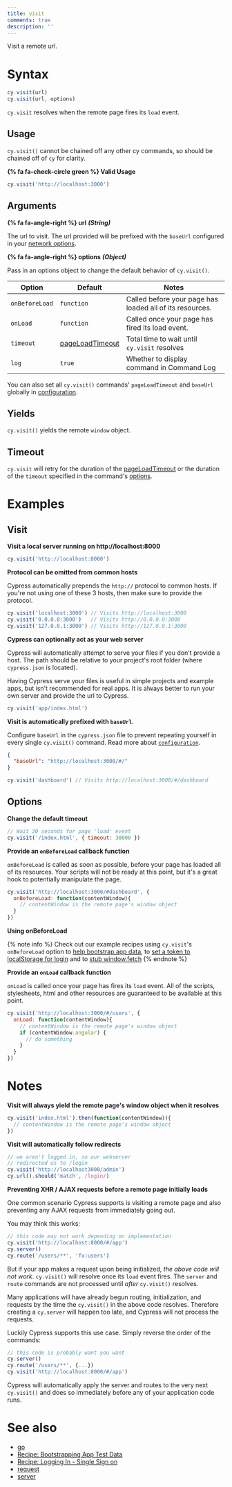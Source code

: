 ```yaml
---
title: visit
comments: true
description: ''
---
```


Visit a remote url.

# Syntax

```javascript
cy.visit(url)
cy.visit(url, options)
```

`cy.visit` resolves when the remote page fires its `load` event.

## Usage

`cy.visit()` cannot be chained off any other cy commands, so should be chained off of `cy` for clarity.

**{% fa fa-check-circle green %} Valid Usage**

```javascript
cy.visit('http://localhost:3000')    
```

## Arguments

**{% fa fa-angle-right %} url** ***(String)***

The url to visit. The url provided will be prefixed with the `baseUrl` configured in your [network options](https://on.cypress.io/guides/configuration#global).

**{% fa fa-angle-right %} options** ***(Object)***

Pass in an options object to change the default behavior of `cy.visit()`.

Option | Default | Notes
--- | --- | ---
`onBeforeLoad` | `function` | Called before your page has loaded all of its resources.
`onLoad`       | `function` | Called once your page has fired its load event.
`timeout`      | [pageLoadTimeout](https://on.cypress.io/guides/configuration#timeouts) | Total time to wait until `cy.visit` resolves
`log` | `true` | Whether to display command in Command Log

You can also set all `cy.visit()` commands' `pageLoadTimeout` and `baseUrl` globally in [configuration](https://on.cypress.io/guides/configuration).


## Yields

`cy.visit()` yields the remote `window` object.

## Timeout

`cy.visit` will retry for the duration of the [pageLoadTimeout](https://on.cypress.io/guides/configuration#timeouts) or the duration of the `timeout` specified in the command's [options](#options).

# Examples

## Visit

**Visit a local server running on http://localhost:8000**

```javascript
cy.visit('http://localhost:8000')
```

**Protocol can be omitted from common hosts**

Cypress automatically prepends the `http://` protocol to common hosts.  If you're not using one of these 3 hosts, then make sure to provide the protocol.

```javascript
cy.visit('localhost:3000') // Visits http://localhost:3000
cy.visit('0.0.0.0:3000')   // Visits http://0.0.0.0:3000
cy.visit('127.0.0.1:3000') // Visits http://127.0.0.1:3000
```

**Cypress can optionally act as your web server**

Cypress will automatically attempt to serve your files if you don't provide a host. The path should be relative to your project's root folder (where `cypress.json` is located).

Having Cypress serve your files is useful in simple projects and example apps, but isn't recommended for real apps.  It is always better to run your own server and provide the url to Cypress.

```javascript
cy.visit('app/index.html')
```

**Visit is automatically prefixed with `baseUrl`.**

Configure `baseUrl` in the `cypress.json` file to prevent repeating yourself in every single `cy.visit()` command. Read more about [`configuration`](https://on.cypress.io/guides/configuration).

```json
{
  "baseUrl": "http://localhost:3000/#/"
}
```

```javascript
cy.visit('dashboard') // Visits http://localhost:3000/#/dashboard
```

## Options

**Change the default timeout**

```javascript
// Wait 30 seconds for page 'load' event
cy.visit('/index.html', { timeout: 30000 })
```

**Provide an `onBeforeLoad` callback function**

`onBeforeLoad` is called as soon as possible, before your page has loaded all of its resources. Your scripts will not be ready at this point, but it's a great hook to potentially manipulate the page.

```javascript
cy.visit('http://localhost:3000/#dashboard', {
  onBeforeLoad: function(contentWindow){
    // contentWindow is the remote page's window object
  }
})
```

**Using onBeforeLoad**

{% note info %}
Check out our example recipes using `cy.visit`'s `onBeforeLoad` option to [help bootstrap app data](https://github.com/cypress-io/cypress-example-recipes/blob/master/cypress/integration/bootstrapping_app_test_data_spec.js), to [set a token to localStorage for login](https://github.com/cypress-io/cypress-example-recipes/blob/master/cypress/integration/logging_in_single_sign_on_spec.js) and to [stub window.fetch](https://github.com/cypress-io/cypress-example-recipes/blob/master/cypress/integration/spy_stub_clock_spec.js)
{% endnote %}

**Provide an `onLoad` callback function**

`onLoad` is called once your page has fires its `load` event. All of the scripts, stylesheets, html and other resources are guaranteed to be available at this point.

```javascript
cy.visit('http://localhost:3000/#/users', {
  onLoad: function(contentWindow){
    // contentWindow is the remote page's window object
    if (contentWindow.angular) {
      // do something
    }
  }
})
```

# Notes

**Visit will always yield the remote page's window object when it resolves**

```javascript
cy.visit('index.html').then(function(contentWindow)){
  // contentWindow is the remote page's window object
})
```

**Visit will automatically follow redirects**

```javascript
// we aren't logged in, so our webserver
// redirected us to /login
cy.visit('http://localhost3000/admin')
cy.url().should('match', /login/)
```

**Preventing XHR / AJAX requests before a remote page initially loads**

One common scenario Cypress supports is visiting a remote page and also preventing any AJAX requests from immediately going out.

You may think this works:

```javascript
// this code may not work depending on implementation
cy.visit('http://localhost:8000/#/app')
cy.server()
cy.route('/users/**', 'fx:users')
```

But if your app makes a request upon being initialized, *the above code will not work*. `cy.visit()` will resolve once its `load` event fires.  The `server` and `route` commands are not processed until *after* `cy.visit()` resolves.

Many applications will have already begun routing, initialization, and requests by the time the `cy.visit()` in the above code resolves. Therefore creating a `cy.server` will happen too late, and Cypress will not process the requests.

Luckily Cypress supports this use case. Simply reverse the order of the commands:

```javascript
// this code is probably want you want
cy.server()
cy.route('/users/**', {...})
cy.visit('http://localhost:8000/#/app')
```

Cypress will automatically apply the server and routes to the very next `cy.visit()` and does so immediately before any of your application code runs.

# See also

- [go](https://on.cypress.io/api/go)
- [Recipe: Bootstrapping App Test Data](https://github.com/cypress-io/cypress-example-recipes/blob/master/cypress/integration/bootstrapping_app_test_data_spec.js)
- [Recipe: Logging In - Single Sign on](https://github.com/cypress-io/cypress-example-recipes/blob/master/cypress/integration/logging_in_single_sign_on_spec.js)
- [request](https://on.cypress.io/api/request)
- [server](https://on.cypress.io/api/server)
